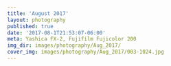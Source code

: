 ```yaml
---
title: 'August 2017'
layout: photography
published: true
date: '2017-08-1T21:53:07-06:00'
meta: Yashica FX-2, Fujifilm Fujicolor 200
img_dir: images/photography/Aug_2017/
cover_img: images/photography/Aug_2017/003-1024.jpg
---
```

